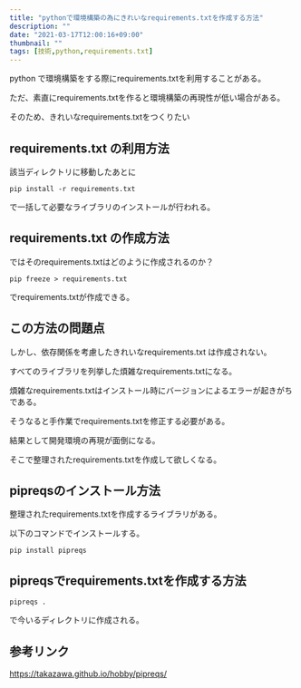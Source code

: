 ```yaml
---
title: "pythonで環境構築の為にきれいなrequirements.txtを作成する方法"
description: ""
date: "2021-03-17T12:00:16+09:00"
thumbnail: ""
tags: [技術,python,requirements.txt]
---
```


python で環境構築をする際にrequirements.txtを利用することがある。

ただ、素直にrequirements.txtを作ると環境構築の再現性が低い場合がある。

そのため、きれいなrequirements.txtをつくりたい

## requirements.txt の利用方法
該当ディレクトリに移動したあとに

    pip install -r requirements.txt

で一括して必要なライブラリのインストールが行われる。

## requirements.txt の作成方法
ではそのrequirements.txtはどのように作成されるのか？

    pip freeze > requirements.txt

でrequirements.txtが作成できる。

## この方法の問題点
しかし、依存関係を考慮したきれいなrequirements.txt は作成されない。

すべてのライブラリを列挙した煩雑なrequirements.txtになる。

煩雑なrequirements.txtはインストール時にバージョンによるエラーが起きがちである。

そうなると手作業でrequirements.txtを修正する必要がある。

結果として開発環境の再現が面倒になる。

そこで整理されたrequirements.txtを作成して欲しくなる。

## pipreqsのインストール方法
整理されたrequirements.txtを作成するライブラリがある。

以下のコマンドでインストールする。

    pip install pipreqs

## pipreqsでrequirements.txtを作成する方法

    pipreqs .

で今いるディレクトリに作成される。


## 参考リンク

https://takazawa.github.io/hobby/pipreqs/

<div data-vc_mylinkbox_id="887898765"></div>
